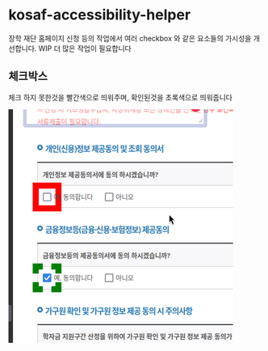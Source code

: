 
# kosaf-accessibility-helper

장학 재단 홈페이지 신청 등의 작업에서 여러 checkbox 와 같은 요소들의 가시성을 개선합니다. WIP 더 많은 작업이 필요합니다

## 체크박스

체크 하지 못한것을 빨간색으로 띄워주며, 확인된것을 초록색으로 띄워줍니다

![checkbox](./checkbox-preview)
